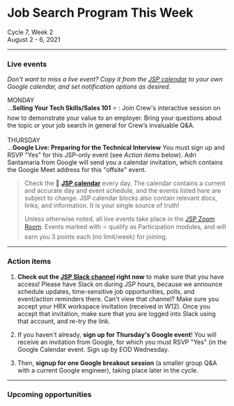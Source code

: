 # Job Search Program This Week

Cycle 7, Week 2 <br />
August 2 - 6, 2021

---

### Live events

*Don't want to miss a live event? Copy it from the [JSP calendar](http://mks.io/jspcalendar) to your own Google calendar, and set notification options as desired.*

MONDAY <br />
...**Selling Your Tech Skills/Sales 101** :star: : Join Crew's interactive session on how to demonstrate your value to an employer. Bring your questions about the topic or your job search in general for Crew’s invaluable Q&A.
<br /><br />
THURSDAY <br />
...**Google Live: Preparing for the Technical Interview** You must sign up and RSVP "Yes" for this JSP-only event (see _Action items_ below). Adri Santamaria from Google will send you a calendar invitation, which contains the Google Meet address for this "offsite" event.

> Check the :calendar: **[JSP calendar](http://mks.io/jspcalendar)** every day. The calendar contains a current and accurate day and event schedule, and the events listed here are subject to change. JSP calendar blocks also contain relevant docs, links, and information. It is your single source of truth!
>
> Unless otherwise noted, all live events take place in the [JSP Zoom Room](https://zoom.us/my/hrjsp). Events marked with :star: qualify as Participation modules, and will earn you 3 points each (no limit/week) for joining.
---

### Action items

1. **Check out the [JSP Slack channel](https://hackreactorx.slack.com/archives/C01UR456F99) right now** to make sure that you have access! Please have Slack on during JSP hours, because we announce schedule updates, time-sensitive job opportunities, polls, and event/action reminders there. Can't view that channel? Make sure you accept your HRX workspace invitation (received in W12). Once you accept that invitation, make sure that you are logged into Slack using that account, and re-try the link.

2. If you haven't already, **sign up for Thursday's Google event**! You will receive an invitation from Google, for which you must RSVP "Yes" (in the Google Calendar event. Sign up by EOD Wednesday.

3. Then, **signup for one Google breakout session** (a smaller group Q&A with a current Google engineer), taking place later in the cycle.

---

### Upcoming opportunities

